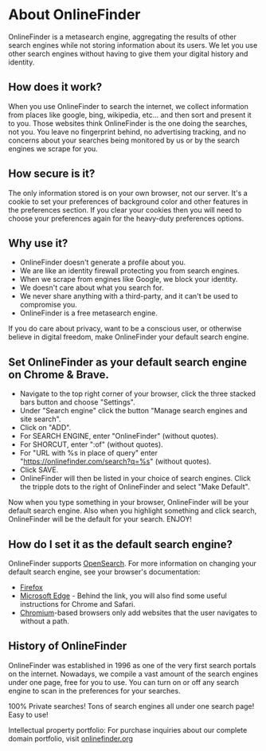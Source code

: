 # About OnlineFinder

OnlineFinder is a metasearch engine, aggregating the results of other search engines 
while not storing information about its users. We let you use other search engines without
having to give them your digital history and identity.

## How does it work?
When you use OnlineFinder to search the internet, we collect information from places
like google, bing, wikipedia, etc... and then sort and present it to you. Those websites
think OnlineFinder is the one doing the searches, not you. You leave no fingerprint behind,
no advertising tracking, and no concerns about your searches being monitored by us
or by the search engines we scrape for you.

## How secure is it?
The only information stored is on your own browser, not our server. It's a cookie to set 
your preferences of background color and other features in the preferences section. If you
clear your cookies then you will need to choose your preferences again for the heavy-duty
preferences options.

## Why use it?

- OnlineFinder doesn't generate a profile about you.
- We are like an identity firewall protecting you from search engines.
- When we scrape from engines like Google, we block your identity.
- We doesn't care about what you search for.
- We never share anything with a third-party, and it can't be used to compromise you.
- OnlineFinder is a free metasearch engine.

If you do care about privacy, want to be a conscious user, or otherwise believe
in digital freedom, make OnlineFinder your default search engine.

## Set OnlineFinder as your default search engine on Chrome & Brave.

- Navigate to the top right corner of your browser, click the three stacked bars button and choose "Settings".
- Under "Search engine" click the button "Manage search engines and site search".
- Click on "ADD".
- For SEARCH ENGINE, enter "OnlineFinder" (without quotes).
- For SHORCUT, enter ":of" (without quotes).
- For "URL with %s in place of query" enter "https://onlinefinder.com/search?q=%s" (without quotes).
- Click SAVE.
- OnlineFinder will then be listed in your choice of search engines. Click the tripple dots to the right of OnlineFinder and select "Make Default".

Now when you type something in your browser, OnlineFinder will be your default search engine. Also when you highlight something and click search, OnlineFinder will be the default for your search. 
ENJOY!

## How do I set it as the default search engine?

OnlineFinder supports [OpenSearch].  For more information on changing your default
search engine, see your browser's documentation:

- [Firefox]
- [Microsoft Edge] - Behind the link, you will also find some useful instructions
  for Chrome and Safari.
- [Chromium]-based browsers only add websites that the user navigates to without
  a path.


## History of OnlineFinder

OnlineFinder was established in 1996 as one of the very first search portals on the 
internet. Nowadays, we compile a vast amount of the search engines under one page, 
free for you to use. You can turn on or off any search engine to scan in the preferences for your searches.

100% Private searches! Tons of search engines all under one search page! Easy to use!

Intellectual property portfolio:
For purchase inquiries about our complete domain portfolio, visit <a href="https://onlinefinder.org">onlinefinder.org</a>

[OnlineFinder sources]: {{GIT_URL}}
[OnlineFinder docs]: {{get_setting('brand.docs_url')}}
[searx]: https://github.com/searx/searx
[metasearch engine]: https://en.wikipedia.org/wiki/Metasearch_engine
[Weblate]: https://translate.codeberg.org/projects/searxng/
[Seeks project]: https://beniz.github.io/seeks/
[OpenSearch]: https://github.com/dewitt/opensearch/blob/master/opensearch-1-1-draft-6.md
[Firefox]: https://support.mozilla.org/en-US/kb/add-or-remove-search-engine-firefox
[Microsoft Edge]: https://support.microsoft.com/en-us/help/4028574/microsoft-edge-change-the-default-search-engine
[Chromium]: https://www.chromium.org/tab-to-search
